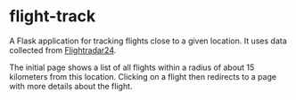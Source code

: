 # flight-track
A Flask application for tracking flights close to a given location.
It uses data collected from [Flightradar24](https://www.flightradar24.com/).

The initial page shows a list of all flights within a radius of about 15 kilometers from this location.
Clicking on a flight then redirects to a page with more details about the flight.